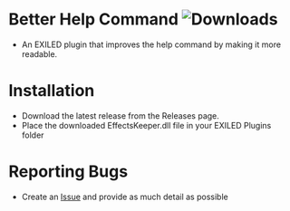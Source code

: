 ﻿# Better Help Command ![Downloads](https://img.shields.io/github/downloads/Misfiy/EffectKeeper/total)
* An EXILED plugin that improves the help command by making it more readable.

# Installation
* Download the latest release from the Releases page.
* Place the downloaded EffectsKeeper.dll file in your EXILED Plugins folder

# Reporting Bugs
* Create an [Issue](https://github.com/louis1706/BetterHelpCommand/issues) and provide as much detail as possible
